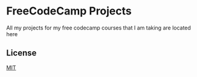 # FreeCodeCamp Projects

All my projects for my free codecamp courses that I am taking are located here

## License
[MIT](https://choosealicense.com/licenses/mit/)
